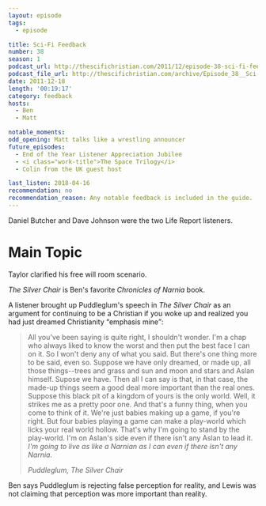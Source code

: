 ```yaml
---
layout: episode
tags:
  - episode

title: Sci-Fi Feedback
number: 38
season: 1
podcast_url: http://thescifichristian.com/2011/12/episode-38-sci-fi-feedback/
podcast_file_url: http://thescifichristian.com/archive/Episode_38__Sci-Fi_Feedback.mp3
date: 2011-12-18
length: '00:19:17'
category: feedback
hosts:
  - Ben
  - Matt

notable_moments:
odd_opening: Matt talks like a wrestling announcer
future_episodes: 
  - End of the Year Listener Appreciation Jubilee
  - <i class="work-title">The Space Trilogy</i>
  - Colin from the UK guest host

last_listen: 2018-04-16
recommendation: no
recommendation_reason: Any notable feedback is included in the guide.
---
```


Daniel Butcher and Dave Johnson were the two Life Report listeners. 



# Main Topic
Taylor clarified his free will room scenario.

<i class="work-title">The Silver Chair</i> is Ben's favorite <i class="work-title">Chronicles of Narnia</i> book. 

A listener brought up Puddleglum's speech in <i class="work-title">The Silver Chair</i> as an argument for continuing to be a Christian if you woke up and realized you had just dreamed Christianity <q class="archivist inline">emphasis mine</q>:

<blockquote>
<p>All you've been saying is quite right, I shouldn't wonder. I'm a chap who always liked to know the worst and then put the best face I can on it. So I won't deny any of what you said. But there's one thing more to be said, even so. Suppose we have only dreamed, or made up, all those things--trees and grass and sun and moon and stars and Aslan himself. Supose we have. Then all I can say is that, in that case, the made-up things seem a good deal more important than the real ones. Suppose this black pit of a kingdom of yours is the only world. Well, it strikes me as a pretty poor one. And that's a funny thing, when you come to think of it. We're just babies making up a game, if you're right. But four babies playing a game can make a play-world which licks your real world hollow. That's why I'm going to stand by the play-world. I'm on Aslan's side even if there isn't any Aslan to lead it. <em>I'm going to live as like a Narnian as I can even if there isn't any Narnia.</em></p>
<cite>Puddleglum, <i class="work-title">The Silver Chair</i></cite>
</blockquote>

Ben says Puddleglum is rejecting false perception for reality, and Lewis was not claiming that perception was more important than reality. 